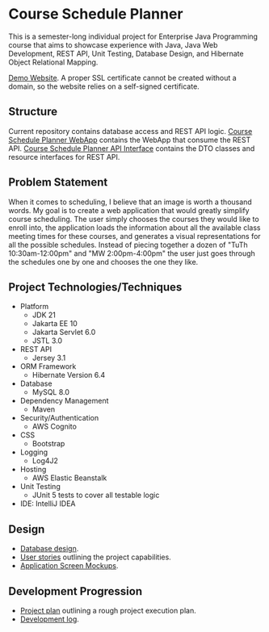 # Course Schedule Planner

This is a semester-long individual project for Enterprise Java Programming course that aims to showcase experience with Java, Java Web Development, REST API, Unit Testing, Database Design, and Hibernate Object Relational Mapping.

[Demo Website](https://csp-tomcat-10-1-env.eba-uyvpbhrz.us-east-2.elasticbeanstalk.com/).
A proper SSL certificate cannot be created without a domain, so the website relies on a self-signed certificate.

## Structure
Current repository contains database access and REST API logic. [Course Schedule Planner WebApp](https://github.com/tvdmitrii/courseSchedulePlanner-webApp) contains the WebApp that consume the REST API. [Course Schedule Planner API Interface](https://github.com/tvdmitrii/courseSchedulePlanner-interface) contains the DTO classes and resource interfaces for REST API.

## Problem Statement

When it comes to scheduling, I believe that an image is worth a thousand words. My goal is to create a web application that would greatly simplify course scheduling. The user simply chooses the courses they would like to enroll into, the application loads the information about all the available class meeting times for these courses, and generates a visual representations for all the possible schedules. Instead of piecing together a dozen of "TuTh 10:30am-12:00pm" and "MW 2:00pm-4:00pm" the user just goes through the schedules one by one and chooses the one they like.

## Project Technologies/Techniques 

* Platform
  * JDK 21 
  * Jakarta EE 10
  * Jakarta Servlet 6.0
  * JSTL 3.0
* REST API
  * Jersey 3.1
* ORM Framework
  * Hibernate Version 6.4
* Database
  * MySQL 8.0
* Dependency Management
  * Maven
* Security/Authentication
  * AWS Cognito
* CSS 
  * Bootstrap
* Logging
  * Log4J2
* Hosting
  * AWS Elastic Beanstalk
* Unit Testing
  * JUnit 5 tests to cover all testable logic
* IDE: IntelliJ IDEA

## Design

- [Database design](DesignDocuments/databaseDesign.png).
- [User stories](DesignDocuments/userStories.md) outlining the project capabilities.
- [Application Screen Mockups](DesignDocuments/screens.md).

## Development Progression
- [Project plan](projectPlan.md) outlining a rough project execution plan.
- [Development log](developmentLog.md).
